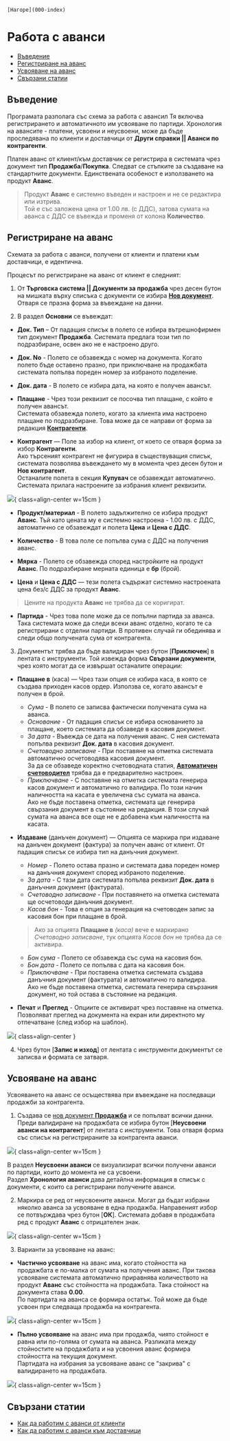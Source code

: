 ```{only} html
[Нагоре](000-index)
```

# Работа с аванси

- [Въведение](https://docs.unicontsoft.com/guide/erp/002-docs/002-trade-system/001-orders-sales-purchase-documents/008-advances.html#id2)  
- [Регистриране на аванс](https://docs.unicontsoft.com/guide/erp/002-docs/002-trade-system/001-orders-sales-purchase-documents/008-advances.html#id3)  
- [Усвояване на аванс](https://docs.unicontsoft.com/guide/erp/002-docs/002-trade-system/001-orders-sales-purchase-documents/008-advances.html#id4)  
- [Свързани статии](https://docs.unicontsoft.com/guide/erp/002-docs/002-trade-system/001-orders-sales-purchase-documents/008-advances.html#id5)

## **Въведение**

Програмата разполага със схема за работа с авансил Тя включва регистрирането и автоматичното им усвояване по партиди. Хронология на авансите - платени, усвоени и неусвоени, може да бъде проследявана по клиенти и доставчици от **Други справки || Аванси по контрагенти**.  

Платен аванс от клиент/към доставчик се регистрира в системата чрез документ тип **Продажба**/**Покупка**. Следват се стъпките за създаване на стандартните документи. Единствената особеност е използването на продукт **Аванс**.  

> Продукт **Аванс** е системно въведен и настроен и не се редактира или изтрива.  
Той е със заложена цена от 1.00 лв. (с ДДС), затова сумата на аванса с ДДС се въвежда и променя от колона **Количество**.   

## **Регистриране на аванс**

Схемата за работа с аванси, получени от клиенти и платени към доставчици, е идентична.  

Процесът по регистриране на аванс от клиент е следният:

1) От **Търговска система || Документи за продажба** чрез десен бутон на мишката върху списъка с документи се избира [**Нов документ**](https://docs.unicontsoft.com/guide/erp/002-docs/002-trade-system/001-orders-sales-purchase-documents/003-create-sales-document.html). Отваря се празна форма за въвеждане на данни.  

2) В раздел **Основни** се въвеждат: 

- **Док. Тип** – От падащия списък в полето се избира вътрешнофирмен тип документ **Продажба**. Системата предлага този тип по подразбиране, освен ако не е настроено друго.  

- **Док. No** - Полето се обзавежда с номер на документа. Когато полето бъде оставено празно, при приключване на продажбата системата попълва пореден номер за избраното поделение.       

- **Док. дата** - В полето се избира дата, на която е получен авансът.  

- **Плащане** - Чрез този реквизит се посочва тип плащане, с който е получен авансът.    
Системата обзавежда полето, когато за клиента има настроено плащане по подразбиране. Това може да се направи от форма за редакция [**Контрагенти**](https://docs.unicontsoft.com/guide/erp/001-ref/001-nomenclatures/002-contragents.html).  

- **Контрагент** — Поле за избор на клиент, от което се отваря форма за избор **Контрагенти**.  
Ако търсеният контрагент не фигурира в съществуващия списък, системата позволява въвеждането му в момента чрез десен бутон и **Нов контрагент**.  
Останалите полета в секция **Купувач** се обзавеждат автоматично. Системата прилага настроените за избрания клиент реквизити.  

![](908-advances1.png){ class=align-center w=15cm }

- **Продукт/материал** - В полето задължително се избира продукт **Аванс**. Тъй като цената му е системно настроена - 1.00 лв. с ДДС, автоматично се обзавеждат и полета **Цена** и **Цена с ДДС**.  

- **Количество** - В това поле се попълва сума с ДДС на получения аванс.  

- **Мярка** - Полето се обзавежда според настройките на продукт **Аванс**. По подразбиране мерната единица е **бр** (брой).   

- **Цена** и **Цена с ДДС** — тези полета съдържат системно настроената цена без/с ДДС за продукт **Аванс**.  

> Цените на продукта **Аванс** не трябва да се коригират.  

- **Партида** - Чрез това поле може да се попълни партида за аванса. Така системата може да следи всеки аванс отделно, когато те са регистрирани с отделни партиди. В противен случай ги обединява и следи общо получената сума от контрагента.  

3) Документът трябва да бъде валидиран чрез бутон [**Приключен**] в лентата с инструменти. Той извежда форма **Свързани документи**, чрез която могат да се извършат останалите операции: 

- **Плащане в** (каса) — Чрез тази опция се избира каса, в която се създава приходен касов ордер. 
Използва се, когато авансът е получен в брой.    
    - *Сума* - В полето се записва фактически получената сума на аванса.  
    - *Основание* - От падащия списък се избира основанието за плащане, което системата да обзаведе в касовия документ.  
    - *За дата* - Въвежда се дата на получения аванс. С нея системата попълва реквизит **Док. дата** в касовия документ.  
    - *Счетоводно записване* - При поставяне на отметка системата автоматично осчетоводява касовия документ.  
    За да се обзаведе коректно счетоводната статия, [**Автоматичен счетоводител**](https://docs.unicontsoft.com/guide/erp/001-ref/002-accounting/002-acc-wizard.html) трябва да е предварително настроен.  
    - *Приключване* - С поставяне на отметка системата генерира касов документ и автоматично го валидира. По този начин наличността на касата е увеличена със сумата на аванса.   
    Ако не бъде поставена отметка, системата ще генерира свързания документ в състояние на редакция. В този случай сумата на аванса все още не е добавена към наличността на касата.  

- **Издаване** (данъчен документ) — Опцията се маркира при издаване на данъчен документ (фактура) за получен аванс от клиент. От падащия списък се избира тип на данъчния документ.  
 
    - *Номер* - Полето остава празно и системата дава пореден номер на данъчния документ според избраното поделение.   
    - *За дата* - С тази дата системата попълва реквизит **Док. дата** в данъчния документ (фактурата).    
    - *Счетоводно записване* - При поставянето на отметка системата ще осчетоводи данъчния документ.  
    - *Касов бон* - Това е опция за генерация на счетоводен запис за касовия бон при плащане в брой.  

    > Ако за опцията **Плащане в** *(каса)* вече е маркирано *Счетоводно записване*, тук опцията *Касов бон* не трябва да се активира.  

    - *Бон сума* - Полето се обзавежда със сума на касовия бон.  
    - *Бон дата* - Полето се попълва с дата на касовия бон.  
    - *Приключване* - При поставена отметка системата създава данъчния документ (фактурата) и автоматично го валидира.  
    Ако не бъде поставена отметка, системата генерира свързания документ, но той остава в състояние на редакция.  

- **Печат** и **Преглед** - Опциите се активират чрез поставяне на отметка. Позволяват преглед на документа на екран или директното му отпечатване (след избор на шаблон).  

 ![](908-advances2.png){ class=align-center }

4) Чрез бутон [**Запис и изход**] от лентата с инструменти документът се записва и формата се затваря.  

## **Усвояване на аванс**

Усвояването на аванс се осъществява при въвеждане на последващи продажби за контрагента.  

1) Създава се [нов документ **Продажба**](https://docs.unicontsoft.com/guide/erp/002-docs/002-trade-system/001-orders-sales-purchase-documents/003-create-sales-document.html) и се попълват всички данни. Преди валидиране на продажбата се избира бутон [**Неусвоени аванси на контрагент**] от лентата с инструменти. Това отваря форма със списък на регистрираните за контрагента аванси.   

![](908-advances3.png){ class=align-center w=15cm } 

В раздел **Неусвоени аванси** се визуализират всички получени аванси по партиди, които до момента не са усвоени.  
Раздел **Хронология аванси** дава детайлна информация в списък с документи, с които са регистрирани получените аванси.  

2) Маркира се ред от неусвоените аванси. Могат да бъдат избрани няколко аванса за усвояване в една продажба. Направеният избор се потвърждава чрез бутон [**ОК**]. Системата добавя в продажбата ред с продукт **Аванс** с отрицателен знак.   

![](908-advances4.png){ class=align-center w=15cm }

3) Варианти за усвояване на аванс:  
- **Частично усвояване** на аванс има, когато стойността на продажбата е по-малка от сумата на получения аванс. При такова усвояване системата автоматично приравнява количеството на продукт **Аванс** със стойността на продажбата. Така стойност на документа става **0.00**.  
По партидата на аванса се формира остатък. Той може да бъде усвоен при следваща продажба на контрагента.   

![](908-advances5.png){ class=align-center w=15cm }

- **Пълно усвояване** на аванс има при продажба, чиято стойност е равна или по-голяма от сумата на аванса. Разликата между стойностите на продажбата и на усвоения аванс формира стойността на текущия документ.  
Партидата на избрания за усвояване аванс се "закрива" с валидирането на продажбата.  

![](908-advances6.png){ class=align-center w=15cm }
 
## **Свързани статии**

- [Как да работим с aванси от клиенти](https://www.unicontsoft.com/cms/node/40)  
- [Как да работим с аванси към доставчици](https://www.unicontsoft.com/cms/node/86)  